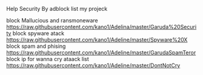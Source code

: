 Help Security By adblock list my projeck

block Mallucious and ransmoneware
https://raw.githubusercontent.com/kano1/Adelina/master/Garuda%20Security
block spyware atack
https://raw.githubusercontent.com/kano1/Adeline/master/Spyware%20X
block spam and phising
https://raw.githubusercontent.com/kano1/Adeline/master/GarudaSpamTeror
block ip for wanna cry ataack list
https://raw.githubusercontent.com/kano1/Adeline/master/DontNotCry
